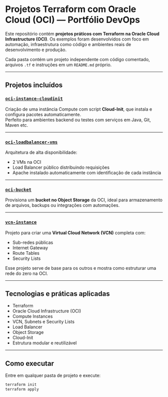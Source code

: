 # Projetos Terraform com Oracle Cloud (OCI) — Portfólio DevOps

Este repositório contém **projetos práticos com Terraform na Oracle Cloud Infrastructure (OCI)**. Os exemplos foram desenvolvidos com foco em automação, infraestrutura como código e ambientes reais de desenvolvimento e produção.

Cada pasta contém um projeto independente com código comentado, arquivos `.tf` e instruções em um `README.md` próprio.

---

## Projetos incluídos

### [`oci-instance-cloudinit`](./oci-instance-cloudinit)
Criação de uma instância Compute com script **Cloud-Init**, que instala e configura pacotes automaticamente.  
Perfeito para ambientes backend ou testes com serviços em Java, Git, Maven etc.

---

### [`oci-loadbalancer-vms`](./oci-loadbalancer-vms)
Arquitetura de alta disponibilidade:

- 2 VMs na OCI
- Load Balancer público distribuindo requisições
- Apache instalado automaticamente com identificação de cada instância

---

### [`oci-bucket`](./oci-bucket)
Provisiona um **bucket no Object Storage** da OCI, ideal para armazenamento de arquivos, backups ou integrações com automações.

---

### [`vcn-instance`](./vcn-instance)
Projeto para criar uma **Virtual Cloud Network (VCN)** completa com:

- Sub-redes públicas
- Internet Gateway
- Route Tables
- Security Lists

Esse projeto serve de base para os outros e mostra como estruturar uma rede do zero na OCI.

---

## Tecnologias e práticas aplicadas

- Terraform
- Oracle Cloud Infrastructure (OCI)
- Compute Instances
- VCN, Subnets e Security Lists
- Load Balancer
- Object Storage
- Cloud-Init
- Estrutura modular e reutilizável

---

## Como executar

Entre em qualquer pasta de projeto e execute:

```bash
terraform init
terraform apply
